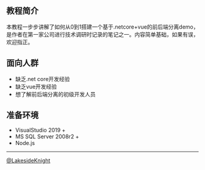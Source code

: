 
## 教程简介
本教程一步步讲解了如何从0到1搭建一个基于.netcore+vue的前后端分离demo，是作者在第一家公司进行技术调研时记录的笔记之一。内容简单基础，如果有误，欢迎指正。

## 面向人群
* 缺乏.net core开发经验
* 缺乏vue开发经验
* 想了解前后端分离的初级开发人员

## 准备环境
* VisualStudio 2019 +
* MS SQL Server 2008r2 +
* Node.js


----------
[@LakesideKnight](https://github.com/LakesideKnight)
